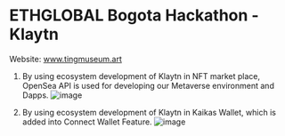 # ETHGLOBAL Bogota Hackathon - Klaytn

Website: www.tingmuseum.art

1. By using ecosystem development of Klaytn in NFT market place, OpenSea API is used for developing our Metaverse environment and Dapps.
![image](https://user-images.githubusercontent.com/54044930/194741750-5b1cc51d-5555-4997-9c12-7aba72b26e4e.png)

2. By using ecosystem development of Klaytn in Kaikas Wallet, which is added into Connect Wallet Feature.
![image](https://user-images.githubusercontent.com/54044930/194741866-10a01674-7f1a-472b-a0ff-06dcf2df59e5.png)

